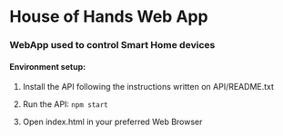 # House of Hands Web App

### WebApp used to control Smart Home devices

#### Environment setup:
1. Install the API following the instructions written on API/README.txt

2. Run the API:
  `npm start`

3. Open index.html in your preferred Web Browser

